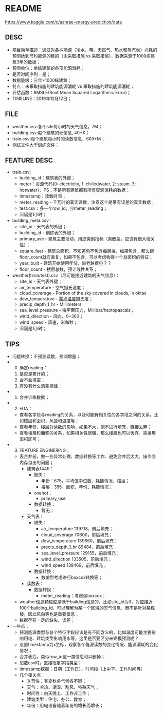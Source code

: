 # README

https://www.kaggle.com/c/ashrae-energy-prediction/data

## DESC

- 项目简单描述：通过对各种能源（冷水、电、天然气、热水和蒸汽表）消耗的预测达到节约能源的目的（未采取措施 vs 采取措施），数据来源于1000栋建筑3年的数据；
- 预测单位：单栋建筑的各项能源消耗；
- 是否时间序列：是；
- 数据量级：三年×1000栋建筑；
- 特点：未采取措施的建筑能源消耗 vs 采取措施的建筑能源消耗；
- 评估函数：RMSLE(Root Mean Squared Logarithmic Error)；
- TIMELINE：2019年12月12日；

## FILE

- weather.csv:各个site每小时的天气信息，7M；
- building.csv:每个建筑的元信息, 40+K；
- train.csv:每个建筑每小时的读数信息，600+M；
- 测试文件大于训练文件；

## FEATURE DESC

- train.csv:
  - building_id：建筑表的外键；
  - meter：资源代码{0: electricity, 1: chilledwater, 2: steam, 3: hotwater}，PS：不是所有建筑都有所有资源消耗的数据；
  - timestamp：读数时间；
  - meter_reading - 千瓦时的真实读数，注意这个是带有误差的真实数据；
  - test.csv：多一个row_id，少meter_reading；
  - 间隔是1小时；
- building_meta.csv：
  - site_id - 天气表的外键；.
  - building_id - 训练表的外键；
  - primary_use - 建筑主要活动、用途类别指标（离散型，应该有很大相关性）；
  - square_feet - 建筑总面积，不知道包不包含每层楼，如果包含，那么跟floor_count就有重复，如果不包含，可以考虑构建一个总面积的特征；
  - year_built - 建筑开始使用年份，越老越费电？？
  - floor_count - 楼层总数，预计线性关系；
- weather[train/test].csv（尽可能接近建筑的天气信息）：
  - site_id - 天气表外键；
  - air_temperature - 空气摄氏温度；
  - cloud_coverage - Portion of the sky covered in clouds, in oktas
  - dew_temperature - [露点温度](https://baike.baidu.com/item/%E9%9C%B2%E7%82%B9/1574011?fr=aladdin)摄氏度；
  - precip_depth_1_hr - Millimeters
  - sea_level_pressure - 海平面压力，Millibar/hectopascals；
  - wind_direction - 风向，0~360；
  - wind_speed - 风速，米每秒；
  - 间隔是1小时；

## TIPS

- 问题转换：不预测读数，预测增量；
- 0. 确定reading：
    1. 是否是累计的；
    2. 会不会清空；
    3. 有没有什么清空规律；
- 1. 合并训练数据；
- 2. EDA：
    - 查看各字段与reading的关系，以及可能有相关性的各字段之间的关系，比如楼层和面积，风速和温度等；
    - 查看年份、楼层对读数的影响，如果不大，则不进行填充，直接丢弃；
    - 查看楼层和面积的关系，如果相关性很强，那么楼层也可以舍弃，直接用面积即可；
- 3. FEATURE ENGINERING；
    - 表合并前，做一些异常处理、数据转换等工作，避免合并后太大，操作会内存溢出的问题；
    	- 建筑表1449：
    		- 缺失：
    			- 年份：675，平均值中位数、耗能情况、楼层；
    			- 楼层：355，面积、年份、耗能情况；
    		- onehot：
    			- primary_use
    		- 数据转换：
    			- 暂无；
    	- 天气表：
    		- 缺失：
    			- air_temperature       139718，前后填充；
    			- cloud_coverage        70600，前后填充；
    			- dew_temperature       139660，前后填充；
    			- precip_depth_1_hr     89484，前后填充；
    			- sea_level_pressure    129155，前后填充；
    			- wind_direction        133505，前后填充；
    			- wind_speed            139469，前后填充；
    		- 数据转换：
    			- 数值型考虑进行boxcox转换等；
    	- 读数表：
    		- 数据转换：
    			- meter_reading：考虑做boxcox；
    - weather信息颗粒度是低于building信息的，比如site_id为0，对应接近100个building_id，可以理解为某一个区域的天气信息，而不是针对某栋楼，因此风向等也是重要信息；
    - 数据存在一定的缺失、误差；
- 一些点：
    - 预测能源类型与各个特征字段应该是有不同含义的，比如温度可能主要影响用电、建筑类型影响用水等，这里是否要区分来建模预测呢？
    - 设置timestamp为x坐标，观察各个能源读数的变化情况、能源消耗的变化情况；
    - 合并表后，类似row_id这一类信息可以删掉；
    - 加载csv时，直接指定字段类型；
    - timestamp挖掘：日期（工作日）、时间段（上中下、工作时间等）
    - 几个相关点：
    	- 季节性：春夏秋冬气候各不同；
    	- 天气：冷热、潮湿、刮风、特殊天气；
    	- 时间性：白天晚上、工作非工作；
    	- 建筑类型：住宅、办公、教育；
    	- 年份：用电设备随着年份的增长而增长；
